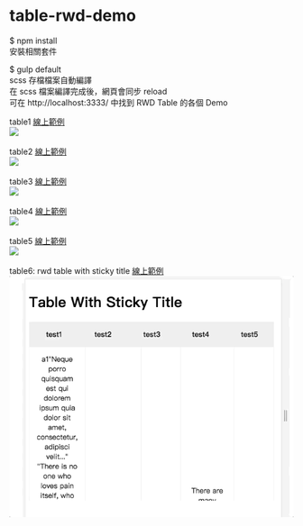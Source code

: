 # table-rwd-demo

$ npm install  
安裝相關套件  

$ gulp default  
scss 存檔檔案自動編譯  
在 scss 檔案編譯完成後，網頁會同步 reload  
可在 http://localhost:3333/ 中找到 RWD Table 的各個 Demo  

table1 [線上範例](https://kristxeng.github.io/table-rwd-demo/table1.html)  
![](https://i.imgur.com/eDmmQqT.png)  


table2 [線上範例](https://kristxeng.github.io/table-rwd-demo/table2.html)  
![](https://i.imgur.com/vywkSRD.png)

table3 [線上範例](https://kristxeng.github.io/table-rwd-demo/table3.html)  
![](https://i.imgur.com/P97OuAB.png)

table4 [線上範例](https://kristxeng.github.io/table-rwd-demo/table4.html)  
 ![](https://i.imgur.com/zVuJZpG.png)

table5 [線上範例](https://kristxeng.github.io/table-rwd-demo/table5.html)  
![](https://i.imgur.com/x5HRO76.png)

table6: rwd table with sticky title [線上範例](https://kristxeng.github.io/table-rwd-demo/table6.html)  
![](https://github.com/kristxeng/table-rwd-demo/blob/master/table-with-sticky-title.gif)
